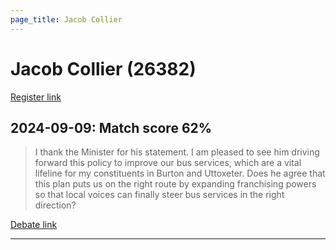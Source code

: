 ```yaml
---
page_title: Jacob Collier
---
```


# Jacob Collier  (26382)

[Register link](https://www.theyworkforyou.com/mp/26382/register)



## 2024-09-09: Match score 62%

>I thank the Minister for his statement. I am pleased to see him driving forward this policy to improve our bus services, which are a vital lifeline for my constituents in Burton and Uttoxeter. Does he agree that this plan puts us on the right route by expanding franchising powers so that local voices can finally steer bus services in the right direction?

[Debate link](https://www.theyworkforyou.com/debates/?id=2024-09-09b.606.0) 

---

